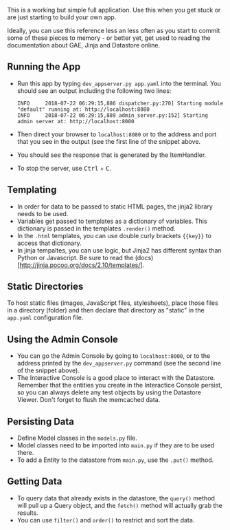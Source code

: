 This is a working but simple full application. Use this when you get stuck or are just starting to build your own app. 

Ideally, you can use this reference less an less often as you start to commit some of these pieces to memory - or better yet, get used to reading the documentation about GAE, Jinja and Datastore online.

## Running the App

* Run this app by typing `dev_appserver.py app.yaml` into the terminal.
  You should see an output including the following two lines:

  ```
  INFO     2018-07-22 06:29:15,886 dispatcher.py:270] Starting module "default" running at: http://localhost:8080
  INFO     2018-07-22 06:29:15,889 admin_server.py:152] Starting admin server at: http://localhost:8000
  ```
* Then direct your browser to `localhost:8080` or to the address and port that you see in the output (see the first line of the snippet above.
* You should see the response that is generated by the ItemHandler.
* To stop the server, use <kbd>Ctrl</kbd> + <kbd>C</kbd>.

## Templating

* In order for data to be passed to static HTML pages, the jinja2 library needs to be used.
* Variables get passed to templates as a dictionary of variables. This dictionary is passed in the templates `.render()` method.
* In the `.html` templates, you can use double curly brackets `{{key}}` to access that dictionary.
* In jinja tempaltes, you can use logic, but Jinja2 has different syntax than Python or Javascript. Be sure to read the (docs)[http://jinja.pocoo.org/docs/2.10/templates/].

## Static Directories
To host static files (images, JavaScript files, stylesheets), place those files in a directory (folder) and then declare that directory as "static" in the `app.yaml` configuration file.

## Using the Admin Console
* You can go the Admin Console by going to `localhost:8000`, or to the address printed by the `dev_appserver.py` command (see the second line of the snippet above).
* The Interactive Console is a good place to interact with the Datastore. Remember that the entities you create in the Interactice Console persist, so you can always delete any test objects by using the Datastore Viewer. Don't forget to flush the memcached data.

## Persisting Data
* Define Model classes in the `models.py` file.
* Model classes need to be imported into `main.py` if they are to be used there.
* To add a Entity to the datastore from `main.py`, use the `.put()` method.

## Getting Data
* To query data that already exists in the datastore, the `query()` method will pull up a Query object, and the `fetch()` method will actually grab the results.
* You can use `filter()` and `order()` to restrict and sort the data.
